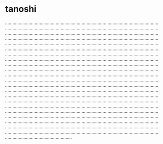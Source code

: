 # tanoshi
..............................................................................................................................................................................................................................................................................................................................................................................................................................................................................................................................................................................................................................................................................................................................................................................................................................................................................................................................................................................................................................................................................................................................................................................................................................................................................................................................................................................................................................................................................................................................................................................................................................................................................................................................................................................................................................................................................................................................................................................................................................................................................................................................................................................................................................................................................................................................................................................................................................................................................................................................................................................................................................................................................................................................................................................................................................................................................................
